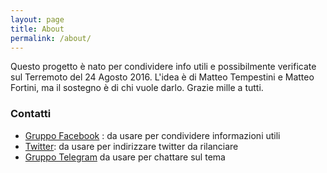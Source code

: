 ```yaml
---
layout: page
title: About
permalink: /about/
---
```


Questo progetto è nato per condividere info utili e possibilmente verificate sul Terremoto del 24 Agosto 2016.
L'idea è di Matteo Tempestini e Matteo Fortini, ma il sostegno è di chi vuole darlo.
Grazie mille a tutti.

### Contatti

- [Gruppo Facebook](https://www.facebook.com/groups/1758670357733881/) : da usare per condividere informazioni utili
- [Twitter](twitter.com/terremotocentro): da usare per indirizzare twitter da rilanciare
- [Gruppo Telegram](https://telegram.me/joinchat/BgW6eAbwichChVE61JZ2xA) da usare per chattare sul tema
